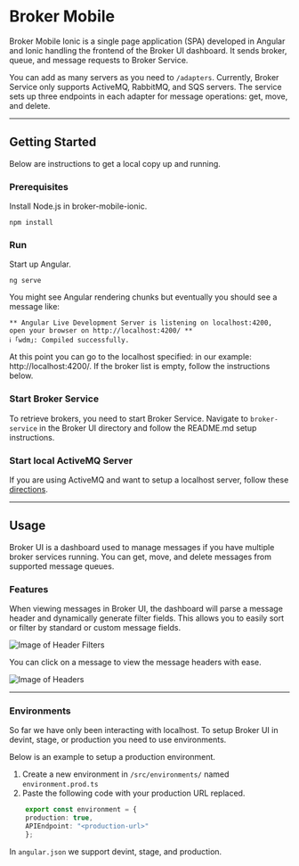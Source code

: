 # Broker Mobile

Broker Mobile Ionic is a single page application (SPA) developed in Angular and Ionic handling the frontend of the Broker UI dashboard.
It sends broker, queue, and message requests to Broker Service.

You can add as many servers as you need to <code>/adapters</code>.
Currently, Broker Service only supports ActiveMQ, RabbitMQ, and SQS servers.
The service sets up three endpoints in each adapter for message operations: get, move, and delete.

***

## Getting Started
Below are instructions to get a local copy up and running.

### Prerequisites
Install Node.js in broker-mobile-ionic.
<pre><code>npm install</code></pre>

### Run
Start up Angular.
<pre><code>ng serve</code></pre>

You might see Angular rendering chunks but eventually you should see a message like:

```
** Angular Live Development Server is listening on localhost:4200, open your browser on http://localhost:4200/ **
ℹ ｢wdm｣: Compiled successfully.
```

At this point you can go to the localhost specified: in our example: http://localhost:4200/.
If the broker list is empty, follow the instructions below.

### Start Broker Service
To retrieve brokers, you need to start Broker Service.
Navigate to <code>broker-service</code> in the Broker UI directory and follow the README.md setup instructions.


### Start local ActiveMQ Server
If you are using ActiveMQ and want to setup a localhost server, follow these [directions](https://activemq.apache.org/version-5-getting-started.html).

***

## Usage
Broker UI is a dashboard used to manage messages if you have multiple broker services running.
You can get, move, and delete messages from supported message queues.

### Features

When viewing messages in Broker UI, the dashboard will parse a message header and dynamically generate filter fields.
This allows you to easily sort or filter by standard or custom message fields.

![Image of Header Filters](https://i.imgur.com/ZTW755j.png)


You can click on a message to view the message headers with ease.

![Image of Headers](https://i.imgur.com/jfR1ImF.png)

***

### Environments
So far we have only been interacting with localhost. To setup Broker UI in devint, stage, or production you need to use environments.

Below is an example to setup a production environment.

1. Create a new environment in <code>/src/environments/</code> named <code>environment.prod.ts</code>
2. Paste the following code with your production URL replaced.
``` ts
    export const environment = {
    production: true,
    APIEndpoint: "<production-url>"
    };
```

In <code>angular.json</code> we support devint, stage, and production.